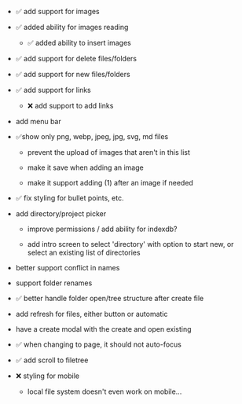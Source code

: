 *   ✅ add support for images
    
*   ✅ added ability for images reading
    
    *   ✅ added ability to insert images
        
*   ✅ add support for delete files/folders
    
*   ✅ add support for new files/folders
    
*   ✅ add support for links
    
    *   ❌ add support to add links
        
*   add menu bar
    
*   ✅show only png, webp, jpeg, jpg, svg, md files
    
    *   prevent the upload of images that aren't in this list
        
    *   make it save when adding an image
        
    *   make it support adding (1) after an image if needed
        
*   ✅ fix styling for bullet points, etc.
    
*   add directory/project picker
    
    *   improve permissions / add ability for indexdb?
        
    *   add intro screen to select 'directory' with option to start new, or select an existing list of directories
        
*   better support conflict in names
    
*   support folder renames
    
*   ✅ better handle folder open/tree structure after create file
    
*   add refresh for files, either button or automatic
    
*   have a create modal with the create and open existing
    
*   ✅ when changing to page, it should not auto-focus
    
*   ✅ add scroll to filetree
    
*   ❌ styling for mobile
    
    *   local file system doesn't even work on mobile...